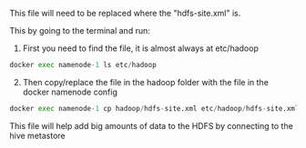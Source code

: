 This file will need to be replaced where the "hdfs-site.xml" is. 

This by going to the terminal and run:
1. First you need to find the file, it is almost always at etc/hadoop
```python 
docker exec namenode-1 ls etc/hadoop
```
2. Then copy/replace the file in the hadoop folder with the file in the docker namenode config
```python 
docker exec namenode-1 cp hadoop/hdfs-site.xml etc/hadoop/hdfs-site.xml
```


This file will help add big amounts of data to the HDFS by connecting to the hive metastore
